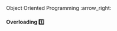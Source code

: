 <link rel="stylesheet" href="{{baseUrl}}/css/textbook.css">

<div class="website-content">

<div id="path">Object Oriented Programming :arrow_right: </div>

<div id="title">

#### Overloading :one:

</div>

<div id="body">

<dynamic-panel src="../../oop/inheritance/overloading/topicPanel.md" header="OOP: Inheritance: Overloading" is-open></dynamic-panel>

<p/>

</div>

</div>
